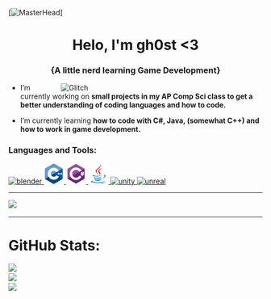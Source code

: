 [![MasterHead](https://i.pinimg.com/originals/d0/e0/e2/d0e0e259bf0aba4da742bedff1d4b8a5.gif)]
<h1 align="center">Helo, I'm gh0st <3</h1>
<h3 align="center">{A little nerd learning Game Development}</h3>
<img align="right" alt="Glitch" width="400" src="file:///C:/Users/missi/OneDrive/Pictures/Gifs/dfv2u7t-d25745a5-5f4d-4210-bffc-95e92f434638.gif">

- I’m currently working on **small projects in my AP Comp Sci class to get a better understanding of coding languages and how to code.**

- I’m currently learning **how to code with C#, Java, (somewhat C++) and how to work in game development.**

<h3 align="left">Languages and Tools:</h3>
<p align="left"> <a href="https://www.blender.org/" target="_blank" rel="noreferrer"> <img src="https://download.blender.org/branding/community/blender_community_badge_white.svg" alt="blender" width="40" height="40"/> </a> <a href="https://www.w3schools.com/cpp/" target="_blank" rel="noreferrer"> <img src="https://raw.githubusercontent.com/devicons/devicon/master/icons/cplusplus/cplusplus-original.svg" alt="cplusplus" width="40" height="40"/> </a> <a href="https://www.w3schools.com/cs/" target="_blank" rel="noreferrer"> <img src="https://raw.githubusercontent.com/devicons/devicon/master/icons/csharp/csharp-original.svg" alt="csharp" width="40" height="40"/> </a> <a href="https://www.java.com" target="_blank" rel="noreferrer"> <img src="https://raw.githubusercontent.com/devicons/devicon/master/icons/java/java-original.svg" alt="java" width="40" height="40"/> </a> <a href="https://unity.com/" target="_blank" rel="noreferrer"> <img src="https://www.vectorlogo.zone/logos/unity3d/unity3d-icon.svg" alt="unity" width="40" height="40"/> </a> <a href="https://unrealengine.com/" target="_blank" rel="noreferrer"> <img src="https://raw.githubusercontent.com/kenangundogan/fontisto/036b7eca71aab1bef8e6a0518f7329f13ed62f6b/icons/svg/brand/unreal-engine.svg" alt="unreal" width="40" height="40"/> </a> </p>

---

<a href="https://count.getloli.com/"><img src="https://count.getloli.com/get/@missingno247?theme=rule34"/></a><br/>

---

# GitHub Stats:
![](https://github-readme-stats.vercel.app/api?username=missingno247&theme=tokyonight&hide_border=false&include_all_commits=false&count_private=false)<br/>
![](https://github-readme-streak-stats.herokuapp.com/?user=missingno247&theme=tokyonight&hide_border=false)<br/>
![](https://github-readme-stats.vercel.app/api/top-langs/?username=missingno247&theme=tokyonight&hide_border=false&include_all_commits=false&count_private=false&layout=compact)

